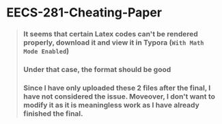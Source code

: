 # EECS-281-Cheating-Paper
> ### It seems that certain Latex codes can't be rendered properly, download it and view it in Typora (```With Math Mode Enabled```)
> ### Under that case, the format should be good
> ### Since I have only uploaded these 2 files after the final, I have not considered the issue. Moveover, I don't want to modify it as it is meaningless work as I have already finished the final.

